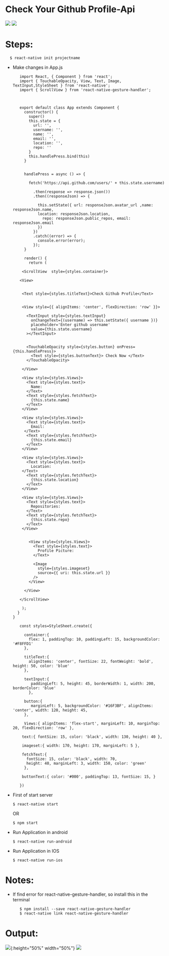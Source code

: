 # Check Your Github Profile-Api


![](https://cdn-images-1.medium.com/max/1600/1*safAvjgR68qpQCreDTOcYA.png)
   ![](https://encrypted-tbn0.gstatic.com/images?q=tbn:ANd9GcQeo34UzEg1VMXlvv_biJ6hoROD6dt_kcW7zimjLD_vWxm2f7AUwQ) 


# Steps:
 
      $ react-native init projectname

* Make changes in App.js


       
          
         import React, { Component } from 'react';
         import { TouchableOpacity, View, Text, Image, TextInput,StyleSheet } from 'react-native';
         import { ScrollView } from 'react-native-gesture-handler';



         export default class App extends Component {
           constructor() {
             super()
             this.state = {
               url: '',
               username: '',
               name: '',
               email: '',
               location: '',
               repo: ''
             }
             this.handlePress.bind(this)
           }


           handlePress = async () => {

             fetch('https://api.github.com/users/' + this.state.username)

               .then(response => response.json())
               .then((responseJson) => {

                 this.setState({ url: responseJson.avatar_url ,name: responseJson.name,
                 location: responseJson.location,
                   repo: responseJson.public_repos, email: responseJson.email 
                 })
               })
               .catch((error) => {
                 console.error(error);
               });
           }

           render() {
             return (

          <ScrollView  style={styles.container}>

         <View>


          <Text style={styles.titleText}>Check Github Profile</Text>


          <View style={{ alignItems: 'center', flexDirection: 'row' }}>

            <TextInput style={styles.textInput}
              onChangeText={(username) => this.setState({ username })}
              placeholder='Enter github username'
              value={this.state.username}
            ></TextInput>


            <TouchableOpacity style={styles.button} onPress={this.handlePress}>
              <Text style={styles.buttonText}> Check Now </Text>
            </TouchableOpacity>

          </View>

          <View style={styles.Views}>
            <Text style={styles.text}>
              Name:
            </Text>
            <Text style={styles.fetchText}>
              {this.state.name}
            </Text>
          </View>

          <View style={styles.Views}>
            <Text style={styles.text}>
              Email:
           </Text>
            <Text style={styles.fetchText}>
              {this.state.email}
            </Text>
          </View>

          <View style={styles.Views}>
            <Text style={styles.text}>
              Location:
          </Text>
            <Text style={styles.fetchText}>
              {this.state.location}
            </Text>
          </View>

          <View style={styles.Views}>
            <Text style={styles.text}>
              Repositories:
            </Text>
            <Text style={styles.fetchText}>
              {this.state.repo}
            </Text>
          </View>


             <View style={styles.Views}>
               <Text style={styles.text}>
                 Profile Picture:
               </Text>

               <Image
                 style={styles.imageset}
                 source={{ uri: this.state.url }}
               />
             </View>

           </View>

         </ScrollView>

          );
        }
      }

         const styles=StyleSheet.create({

           container:{
             flex: 1, paddingTop: 10, paddingLeft: 15, backgroundColor: '#F8FFD1'
           },

           titleText:{
             alignItems: 'center', fontSize: 22, fontWeight: 'bold', height: 50, color: 'blue'
           },

           textInput:{
              paddingLeft: 5, height: 45, borderWidth: 1, width: 200, borderColor: 'blue' 
             },

           button:{
              marginLeft: 5, backgroundColor: '#16F3BF', alignItems: 'center', width: 120, height: 45, 
           },

           Views:{ alignItems: 'flex-start', marginLeft: 10, marginTop: 20, flexDirection: 'row' },

          text:{ fontSize: 15, color: 'black', width: 130, height: 40 },

          imageset:{ width: 170, height: 170, marginLeft: 5 },

          fetchText:{ 
            fontSize: 15, color: 'black', width: 70, 
            height: 40, marginLeft: 3, width: 150, color: 'green' 
           },

          buttonText:{ color: '#000', paddingTop: 13, fontSize: 15, }

         })
      

* First of start server

      $ react-native start 
    OR
      
      $ npm start
   

* Run Application in android

      $ react-native run-android
      
      

* Run Application in IOS

      $ react-native run-ios


# Notes:

* If find error for react-native-gesture-handler, so install this in the terminal

         $ npm install --save react-native-gesture-handler
         $ react-native link react-native-gesture-handler
         
 
# Output:

![](https://firebasestorage.googleapis.com/v0/b/imagestore-b2432.appspot.com/o/Screenshot_2019-03-01-12-50-18.png?alt=media&token=0778c24d-9dab-4fbd-8f63-6f203eb165d2){:height="50%" width="50%"} ![](https://firebasestorage.googleapis.com/v0/b/imagestore-b2432.appspot.com/o/Screenshot_2019-03-01-12-50-35.png?alt=media&token=c851d9b6-8d1d-4f76-ab0d-93006b79fbb5)


